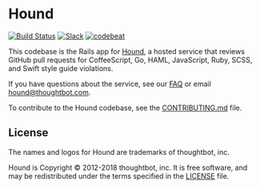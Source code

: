 # Hound

[![Build Status](https://circleci.com/gh/houndci/hound.svg?style=svg)](https://circleci.com/gh/houndci/hound)
[![Slack](http://slack.houndci.com/badge.svg)](http://slack.houndci.com)
[![codebeat](https://codebeat.co/badges/4d0a821d-1f2c-4e68-90ec-597e533802a4)](https://codebeat.co/projects/github-com-thoughtbot-hound)

This codebase is the Rails app for
[Hound](http://houndci.com),
a hosted service
that reviews GitHub pull requests
for CoffeeScript, Go, HAML, JavaScript, Ruby, SCSS, and Swift
style guide violations.

If you have questions about the service,
see our [FAQ] or email [hound@thoughtbot.com].

To contribute to the Hound codebase,
see the [CONTRIBUTING.md] file.

[FAQ]: https://intercom.help/hound/frequently-asked-questions
[hound@thoughtbot.com]: mailto:hound@thoughtbot.com
[CONTRIBUTING.md]: CONTRIBUTING.md

## License

The names and logos for Hound are trademarks of thoughtbot, inc.

Hound is Copyright © 2012-2018 thoughtbot, inc. It is free software, and may be
redistributed under the terms specified in the [LICENSE](LICENSE) file.
